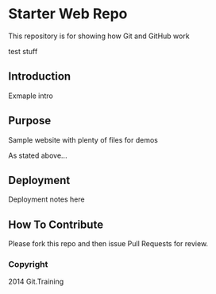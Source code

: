 # Starter Web Repo

This repository is for showing how Git and GitHub work

test stuff

## Introduction

Exmaple intro

## Purpose

Sample website with plenty of files for demos


As stated above...


## Deployment

Deployment notes here

## How To Contribute

Please fork this repo and then issue Pull Requests for review.

### Copyright

2014 Git.Training